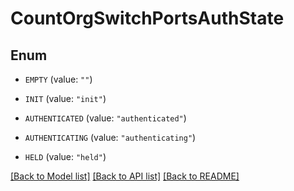 # CountOrgSwitchPortsAuthState

## Enum


* `EMPTY` (value: `""`)

* `INIT` (value: `"init"`)

* `AUTHENTICATED` (value: `"authenticated"`)

* `AUTHENTICATING` (value: `"authenticating"`)

* `HELD` (value: `"held"`)


[[Back to Model list]](../README.md#documentation-for-models) [[Back to API list]](../README.md#documentation-for-api-endpoints) [[Back to README]](../README.md)


